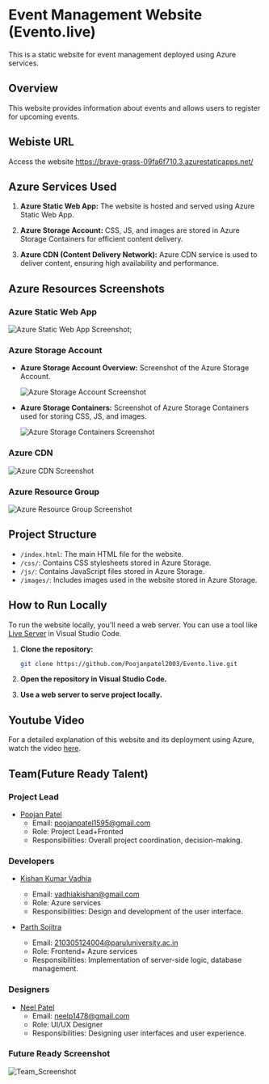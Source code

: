 # Event Management Website (Evento.live)

This is a static website for event management deployed using Azure services.

## Overview

This website provides information about events and allows users to register for upcoming events.

## Webiste URL
   Access the website https://brave-grass-09fa6f710.3.azurestaticapps.net/

## Azure Services Used

1. **Azure Static Web App:**
   The website is hosted and served using Azure Static Web App.

2. **Azure Storage Account:**
   CSS, JS, and images are stored in Azure Storage Containers for efficient content delivery.

3. **Azure CDN (Content Delivery Network):**
   Azure CDN service is used to deliver content, ensuring high availability and performance.

## Azure Resources Screenshots

### Azure Static Web App
![Azure Static Web App Screenshot](https://evento-ccerfqaegthphscc.z01.azurefd.net/images/static.png);

### Azure Storage Account

- **Azure Storage Account Overview:**
  Screenshot of the Azure Storage Account.

  ![Azure Storage Account Screenshot](https://evento-ccerfqaegthphscc.z01.azurefd.net/images/storage.png)

- **Azure Storage Containers:**
  Screenshot of Azure Storage Containers used for storing CSS, JS, and images.

  ![Azure Storage Containers Screenshot](https://evento-ccerfqaegthphscc.z01.azurefd.net/images/containers.png)

### Azure CDN
![Azure CDN Screenshot](https://evento-ccerfqaegthphscc.z01.azurefd.net/images/cdn.png)

### Azure Resource Group
![Azure Resource Group Screenshot](https://evento-ccerfqaegthphscc.z01.azurefd.net/images/reasource.png)

## Project Structure

- `/index.html`: The main HTML file for the website.
- `/css/`: Contains CSS stylesheets stored in Azure Storage.
- `/js/`: Contains JavaScript files stored in Azure Storage.
- `/images/`: Includes images used in the website stored in Azure Storage.

## How to Run Locally

To run the website locally, you'll need a web server. You can use a tool like [Live Server](https://marketplace.visualstudio.com/items?itemName=ritwickdey.LiveServer) in Visual Studio Code.

1. **Clone the repository:**
   ```bash
   git clone https://github.com/Poojanpatel2003/Evento.live.git
   

2. **Open the repository in Visual Studio Code.**
   
   
3. **Use a web server to serve project locally.**
  

## Youtube Video

For a detailed explanation of this website and its deployment using Azure, watch the video [here](https://youtu.be/1IIKs4xvhI8?feature=shared).


## Team(Future Ready Talent)

### Project Lead

- [Poojan Patel](https://github.com/Poojanpatel2003)
  - Email: [poojanpatel1595@gmail.com](mailto:poojanpatel1595@gmail.com)
  - Role: Project Lead+Fronted
  - Responsibilities: Overall project coordination, decision-making.

### Developers

- [Kishan Kumar Vadhia](https://github.com/KishanVadhiya)
  - Email: [vadhiakishan@gmail.com](mailto:vadhiakishan@gmail.com)
  - Role:  Azure services
  - Responsibilities: Design and development of the user interface.

- [Parth Sojitra](https://github.com/parthsojitra31)
  - Email: [210305124004@paruluniversity.ac.in](mailto:210305124004@paruluniversity.ac.in)
  - Role: Frontend+ Azure services
  - Responsibilities: Implementation of server-side logic, database management.

### Designers

- [Neel Patel](https://github.com/Neel-1478)
  - Email: [neelp1478@gmail.com](mailto:neelp1478@gmail.com)
  - Role: UI/UX Designer
  - Responsibilities: Designing user interfaces and user experience.

### Future Ready Screenshot

![Team_Screenshot](https://evento-ccerfqaegthphscc.z01.azurefd.net/images/team.png)
 





